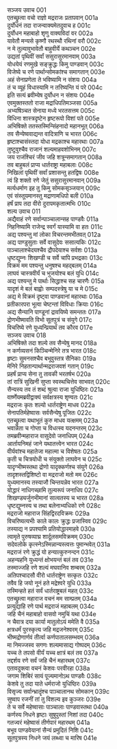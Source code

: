 सञ्जय उवाच	001  
एतच्छ्रुत्वा वचो राज्ञो मद्रराजः प्रतापवान्	001a  
दुर्योधनं तदा राजन्वाक्यमेतदुवाच ह	001c  
दुर्योधन महाबाहो शृणु वाक्यविदां वर	002a  
यावेतौ मन्यसे कृष्णौ रथस्थौ रथिनां वरौ	002c  
न मे तुल्यावुभावेतौ बाहुवीर्ये कथञ्चन	002e  
उद्यतां पृथिवीं सर्वां ससुरासुरमानवाम्	003a  
योधयेयं रणमुखे सङ्क्रुद्धः किमु पाण्डवान्	003c  
विजेष्ये च रणे पार्थान्सोमकांश्च समागतान्	003e  
अहं सेनाप्रणेता ते भविष्यामि न संशयः	004a  
तं च व्यूहं विधास्यामि न तरिष्यन्ति यं परे	004c  
इति सत्यं ब्रवीम्येष दुर्योधन न संशयः	004e  
एवमुक्तस्ततो राजा मद्राधिपतिमञ्जसा	005a  
अभ्यषिञ्चत सेनाया मध्ये भरतसत्तम	005c  
विधिना शास्त्रदृष्टेन हृष्टरूपो विशां पते	005e  
अभिषिक्ते ततस्तस्मिन्सिंहनादो महानभूत्	006a  
तव सैन्येष्ववाद्यन्त वादित्राणि च भारत	006c  
हृष्टाश्चासंस्तदा योधा मद्रकाश्च महारथाः	007a  
तुष्टुवुश्चैव राजानं शल्यमाहवशोभिनम्	007c  
जय राजंश्चिरं जीव जहि शत्रून्समागतान्	008a  
तव बाहुबलं प्राप्य धार्तराष्ट्रा महाबलाः	008c  
निखिलां पृथिवीं सर्वां प्रशासन्तु हतद्विषः	008e  
त्वं हि शक्तो रणे जेतुं ससुरासुरमानवान्	009a  
मर्त्यधर्माण इह तु किमु सोमकसृञ्जयान्	009c  
एवं संस्तूयमानस्तु मद्राणामधिपो बली	010a  
हर्षं प्राप तदा वीरो दुरापमकृतात्मभिः	010c  
शल्य उवाच	011  
अद्यैवाहं रणे सर्वान्पाञ्चालान्सह पाण्डवैः	011a  
निहनिष्यामि राजेन्द्र स्वर्गं यास्यामि वा हतः	011c  
अद्य पश्यन्तु मां लोका विचरन्तमभीतवत्	012a  
अद्य पाण्डुसुताः सर्वे वासुदेवः ससात्यकिः	012c  
पाञ्चालाश्चेदयश्चैव द्रौपदेयाश्च सर्वशः	013a  
धृष्टद्युम्नः शिखण्डी च सर्वे चापि प्रभद्रकाः	013c  
विक्रमं मम पश्यन्तु धनुषश्च महद्बलम्	014a  
लाघवं चास्त्रवीर्यं च भुजयोश्च बलं युधि	014c  
अद्य पश्यन्तु मे पार्थाः सिद्धाश्च सह चारणैः	015a  
यादृशं मे बलं बाह्वोः सम्पदस्त्रेषु या च मे	015c  
अद्य मे विक्रमं दृष्ट्वा पाण्डवानां महारथाः	016a  
प्रतीकारपरा भूत्वा चेष्टन्तां विविधाः क्रियाः	016c  
अद्य सैन्यानि पाण्डूनां द्रावयिष्ये समन्ततः	017a  
द्रोणभीष्मावति विभो सूतपुत्रं च संयुगे	017c  
विचरिष्ये रणे युध्यन्प्रियार्थं तव कौरव	017e  
सञ्जय उवाच	018  
अभिषिक्ते तदा शल्ये तव सैन्येषु मानद	018a  
न कर्णव्यसनं किञ्चिन्मेनिरे तत्र भारत	018c  
हृष्टाः सुमनसश्चैव बभूवुस्तत्र सैनिकाः	019a  
मेनिरे निहतान्पार्थान्मद्रराजवशं गतान्	019c  
प्रहर्षं प्राप्य सेना तु तावकी भरतर्षभ	020a  
तां रात्रिं सुखिनी सुप्ता स्वस्थचित्तेव साभवत्	020c  
सैन्यस्य तव तं शब्दं श्रुत्वा राजा युधिष्ठिरः	021a  
वार्ष्णेयमब्रवीद्वाक्यं सर्वक्षत्रस्य शृण्वतः	021c  
मद्रराजः कृतः शल्यो धार्तराष्ट्रेण माधव	022a  
सेनापतिर्महेष्वासः सर्वसैन्येषु पूजितः	022c  
एतच्छ्रुत्वा यथाभूतं कुरु माधव यत्क्षमम्	023a  
भवान्नेता च गोप्ता च विधत्स्व यदनन्तरम्	023c  
तमब्रवीन्महाराज वासुदेवो जनाधिपम्	024a  
आर्तायनिमहं जाने यथातत्त्वेन भारत	024c  
वीर्यवांश्च महातेजा महात्मा च विशेषतः	025a  
कृती च चित्रयोधी च संयुक्तो लाघवेन च	025c  
यादृग्भीष्मस्तथा द्रोणो यादृक्कर्णश्च संयुगे	026a  
तादृशस्तद्विशिष्टो वा मद्रराजो मतो मम	026c  
युध्यमानस्य तस्याजौ चिन्तयन्नेव भारत	027a  
योद्धारं नाधिगच्छामि तुल्यरूपं जनाधिप	027c  
शिखण्ड्यर्जुनभीमानां सात्वतस्य च भारत	028a  
धृष्टद्युम्नस्य च तथा बलेनाभ्यधिको रणे	028c  
मद्रराजो महाराज सिंहद्विरदविक्रमः	029a  
विचरिष्यत्यभीः काले कालः क्रुद्धः प्रजास्विव	029c  
तस्याद्य न प्रपश्यामि प्रतियोद्धारमाहवे	030a  
त्वामृते पुरुषव्याघ्र शार्दूलसमविक्रमम्	030c  
सदेवलोके कृत्स्नेऽस्मिन्नान्यस्त्वत्तः पुमान्भवेत्	031a  
मद्रराजं रणे क्रुद्धं यो हन्यात्कुरुनन्दन	031c  
अहन्यहनि युध्यन्तं क्षोभयन्तं बलं तव	031e  
तस्माज्जहि रणे शल्यं मघवानिव शम्बरम्	032a  
अतिपश्चादसौ वीरो धार्तराष्ट्रेण सत्कृतः	032c  
तवैव हि जयो नूनं हते मद्रेश्वरे युधि	033a  
तस्मिन्हते हतं सर्वं धार्तराष्ट्रबलं महत्	033c  
एतच्छ्रुत्वा महाराज वचनं मम साम्प्रतम्	034a  
प्रत्युद्याहि रणे पार्थ मद्रराजं महाबलम्	034c  
जहि चैनं महाबाहो वासवो नमुचिं यथा	034e  
न चैवात्र दया कार्या मातुलोऽयं ममेति वै	035a  
क्षत्रधर्मं पुरस्कृत्य जहि मद्रजनेश्वरम्	035c  
भीष्मद्रोणार्णवं तीर्त्वा कर्णपातालसम्भवम्	036a  
मा निमज्जस्व सगणः शल्यमासाद्य गोष्पदम्	036c  
यच्च ते तपसो वीर्यं यच्च क्षात्रं बलं तव	037a  
तद्दर्शय रणे सर्वं जहि चैनं महारथम्	037c  
एतावदुक्त्वा वचनं केशवः परवीरहा	038a  
जगाम शिबिरं सायं पूज्यमानोऽथ पाण्डवैः	038c  
केशवे तु तदा याते धर्मराजो युधिष्ठिरः	039a  
विसृज्य सर्वान्भ्रातॄंश्च पाञ्चालानथ सोमकान्	039c  
सुष्वाप रजनीं तां तु विशल्य इव कुञ्जरः	039e  
ते च सर्वे महेष्वासाः पाञ्चालाः पाण्डवास्तथा	040a  
कर्णस्य निधने हृष्टाः सुषुपुस्तां निशां तदा	040c  
गतज्वरं महेष्वासं तीर्णपारं महारथम्	041a  
बभूव पाण्डवेयानां सैन्यं प्रमुदितं निशि	041c  
सूतपुत्रस्य निधने जयं लब्ध्वा च मारिष	041e  
